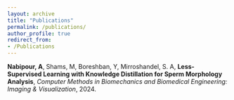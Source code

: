 ```yaml
---
layout: archive
title: "Publications"
permalink: /publications/
author_profile: true
redirect_from:
- /Publications
---
```


<b>Nabipour, A</b>, Shams, M, Boreshban, Y, Mirroshandel, S. A, <b>	Less-Supervised Learning with Knowledge Distillation for Sperm Morphology Analysis</b>, <i>Computer Methods in Biomechanics and Biomedical Engineering: Imaging \& Visualization</i>, 2024.

